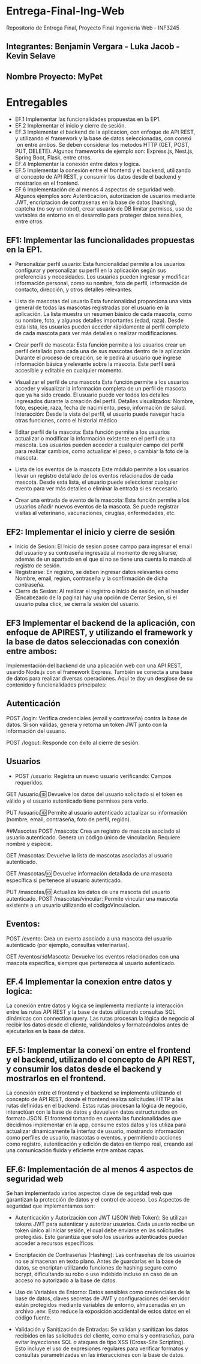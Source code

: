 # Entrega-Final-Ing-Web
Repositorio de Entrega Final, Proyecto Final Ingenieria Web - INF3245

## Integrantes: Benjamín Vergara - Luka Jacob - Kevin Selave
## Nombre Proyecto: MyPet

# Entregables

- EF.1 Implementar las funcionalidades propuestas en la EP1.
- EF.2 Implementar el inicio y cierre de sesión.
- EF.3 Implementar el backend de la aplicacion, con enfoque de API REST, y utilizando el framework y la base de datos seleccionadas, con conexi´on entre ambos. Se deben considerar los metodos HTTP
  (GET, POST, PUT, DELETE). Algunos frameworks de ejemplo son: Express.js, Nest.js, Spring Boot, Flask, entre otros.
- EF.4 Implementar la conexión entre datos y logica.
- EF.5 Implementar la conexión entre el frontend y el backend, utilizando el concepto de API REST, y consumir los datos desde el backend y mostrarlos en el frontend.
- EF.6 Implementación de al menos 4 aspectos de seguridad web. Algunos ejemplos son: Autenticacion, autorizacion de usuarios mediante JWT, encriptacion de contrasenas en la base de datos (hashing), captcha (no soy un robot), crear usuario de DB  limitar permisos, uso de variables de entorno en el desarrollo para proteger datos sensibles, entre otros.


## EF1: Implementar las funcionalidades propuestas en la EP1.
- Personalizar perfil usuario:  Esta funcionalidad permite a los usuarios configurar y personalizar su perfil en la aplicación según sus preferencias y necesidades. Los usuarios pueden ingresar y modificar información personal, como su nombre, foto de perfil, información de contacto, dirección, y otros detalles relevantes.

- Lista de mascotas del usuario Esta funcionalidad proporciona una vista general de todas las mascotas registradas por el usuario en la aplicación. La lista muestra un resumen básico de cada mascota, como su nombre, foto, y algunos detalles importantes (edad, raza). Desde esta lista, los usuarios pueden acceder rápidamente al perfil completo de cada mascota para ver más detalles o realizar modificaciones.

- Crear perfil de mascota: Esta función permite a los usuarios crear un perfil detallado para cada una de sus mascotas dentro de la aplicación. Durante el proceso de creación, se le pedirá al usuario que ingrese información básica y relevante sobre la mascota. Este perfil será accesible y editable en cualquier momento.

- Visualizar el perfil de una mascota 
Esta función permite a los usuarios acceder y visualizar la información completa de un perfil de mascota que ya ha sido creado. El usuario puede ver todos los detalles ingresados durante la creación del perfil.
Detalles visualizados: Nombre, foto, especie, raza, fecha de nacimiento, peso, información de salud.
Interacción: Desde la vista del perfil, el usuario puede navegar hacia otras funciones, como el historial médico 

- Editar perfil de la mascota: Esta función permite a los usuarios actualizar o modificar la información existente en el perfil de una mascota. Los usuarios pueden acceder a cualquier campo del perfil para realizar cambios, como actualizar el peso, o cambiar la foto de la mascota.

- Lista de los eventos de la mascota  Este módulo permite a los usuarios llevar un registro detallado de los eventos relacionados de cada mascota. Desde esta lista, el usuario puede seleccionar cualquier evento para ver más detalles o eliminar la
entrada si es necesario.

- Crear una entrada de evento de la mascota: Esta función permite a los usuarios añadir nuevos eventos de la mascota. Se puede registrar visitas al veterinario, vacunaciones, cirugías, enfermedades, etc.

## EF2: Implementar el inicio y cierre de sesión
- Inicio de Sesion: El Inicio de sesion posee campo para ingresar el email del usuario y su contraseña ingresada al momento de registrarse, además de un apartado en el que si no se tiene una cuenta lo manda al registro de sesión.
- Registrarse: En registro, se deben ingresar datos relevantes como Nombre, email, region, contraseña y la confirmación de dicha contraseña.
- Cierre de Sesion: Al realizar el registro o inicio de sesión, en el header (Encabezado de la pagina) hay una opción de Cerrar Sesion, si el usuario pulsa click, se cierra la sesión del usuario.


## EF3 Implementar el backend de la aplicación, con enfoque de APIREST, y utilizando el framework y la base de datos seleccionadas con conexión entre ambos: 
Implementación del backend de una aplicación web con una API REST, usando Node.js con el framework Express. También se conecta a una base de datos para realizar diversas operaciones. Aquí te doy un desglose de su contenido y funcionalidades principales:
## Autenticación 
 POST /login: Verifica credenciales (email y contraseña) contra la base de datos. Si son válidas, genera y retorna un token JWT junto con la información del usuario.
 
 POST /logout: Responde con éxito al cierre de sesión.

## Usuarios 
- POST /usuario: Registra un nuevo usuario verificando: Campos requeridos.

GET /usuario/:id: Devuelve los datos del usuario solicitado si el token es válido y el usuario autenticado tiene permisos para verlo.

PUT /usuario/:id: Permite al usuario autenticado actualizar su información (nombre, email, contraseña, foto de perfil, región).

##Mascotas
POST /mascota: Crea un registro de mascota asociado al usuario autenticado. Genera un código único de vinculación. Requiere nombre y especie.

GET /mascotas: Devuelve la lista de mascotas asociadas al usuario autenticado.

GET /mascotas/:id: Devuelve información detallada de una mascota específica si pertenece al usuario autenticado.

PUT /mascotas/:id: Actualiza los datos de una mascota del usuario autenticado.
POST /mascotas/vincular: Permite vincular una mascota existente a un usuario utilizando el codigoVinculacion.

## Eventos: 
POST /evento: Crea un evento asociado a una mascota del usuario autenticado (por ejemplo, consultas veterinarias).

GET /eventos/:idMascota: Devuelve los eventos relacionados con una mascota específica, siempre que pertenezca al usuario autenticado.


## EF.4 Implementar la conexion entre datos y logica: 
La conexión entre datos y lógica se implementa mediante la interacción entre las rutas API REST y la base de datos utilizando consultas SQL dinámicas con connection.query. Las rutas procesan la lógica de negocio al recibir los datos desde el cliente, validándolos y formateándolos antes de ejecutarlos en la base de datos. 

## EF.5: Implementar la conexi´on entre el frontend y el backend, utilizando el concepto de API REST, y consumir los datos desde el backend y mostrarlos en el frontend.
La conexión entre el frontend y el backend  se implementa utilizando el concepto de API REST, donde el frontend realiza solicitudes HTTP a las rutas definidas en el backend. Estas rutas procesan la lógica de negocio, interactúan con la base de datos y devuelven datos estructurados en formato JSON. El frontend tomando en cuenta las funcionalidades que decidimos implementar en la app,  consume estos datos y los utiliza para actualizar dinámicamente la interfaz de usuario, mostrando información como perfiles de usuario, mascotas o eventos, y permitiendo acciones como registro, autenticación y edición de datos en tiempo real, creando así una comunicación fluida y eficiente entre ambas capas.


## EF.6: Implementación de al menos 4 aspectos de seguridad web
Se han implementado varios aspectos clave de seguridad web que garantizan la protección de datos y el control de acceso. Los Aspectos de seguridad que implementamos son:

- Autenticación y Autorización con JWT (JSON Web Token): Se utilizan tokens JWT para autenticar y autorizar usuarios. Cada usuario recibe un token único al iniciar sesión, el cual debe enviarse en las solicitudes protegidas. Esto garantiza que solo los usuarios autenticados puedan acceder a recursos específicos.

- Encriptación de Contraseñas (Hashing): Las contraseñas de los usuarios no se almacenan en texto plano. Antes de guardarlas en la base de datos, se encriptan utilizando funciones de hashing seguro como bcrypt, dificultando su robo o uso indebido incluso en caso de un acceso no autorizado a la base de datos.

- Uso de Variables de Entorno: Datos sensibles como credenciales de la base de datos, claves secretas de JWT y configuraciones del servidor están protegidos mediante variables de entorno, almacenadas en un archivo .env. Esto reduce la exposición accidental de estos datos en el código fuente.

- Validación y Sanitización de Entradas: Se validan y sanitizan los datos recibidos en las solicitudes del cliente, como emails y contraseñas, para evitar inyecciones SQL o ataques de tipo XSS (Cross-Site Scripting). Esto incluye el uso de expresiones regulares para verificar formatos y consultas parametrizadas en las interacciones con la base de datos.

  


